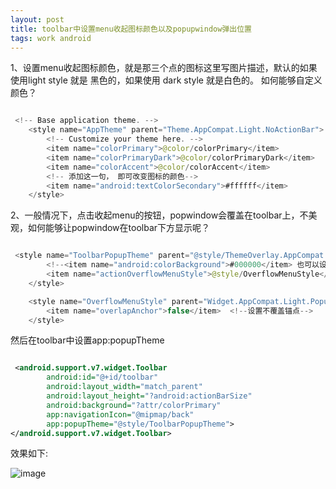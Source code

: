 ```yaml
---
layout: post
title: toolbar中设置menu收起图标颜色以及popupwindow弹出位置
tags: work android
---
```


1、设置menu收起图标颜色，就是那三个点的图标这里写图片描述，默认的如果使用light style 就是 黑色的，如果使用 dark style 就是白色的。
如何能够自定义颜色？

```java

 <!-- Base application theme. -->
    <style name="AppTheme" parent="Theme.AppCompat.Light.NoActionBar">
        <!-- Customize your theme here. -->
        <item name="colorPrimary">@color/colorPrimary</item>
        <item name="colorPrimaryDark">@color/colorPrimaryDark</item>
        <item name="colorAccent">@color/colorAccent</item>
        <!-- 添加这一句， 即可改变图标的颜色-->
        <item name="android:textColorSecondary">#ffffff</item>
    </style>

```

2、一般情况下，点击收起menu的按钮，popwindow会覆盖在toolbar上，不美观，如何能够让popwindow在toolbar下方显示呢？

```java

 <style name="ToolbarPopupTheme" parent="@style/ThemeOverlay.AppCompat.Dark">
        <!--<item name="android:colorBackground">#000000</item> 也可以设置背景色以及menu中的其他属性-->
        <item name="actionOverflowMenuStyle">@style/OverflowMenuStyle</item>
    </style>

    <style name="OverflowMenuStyle" parent="Widget.AppCompat.Light.PopupMenu.Overflow">
        <item name="overlapAnchor">false</item>  <!--设置不覆盖锚点-->
    </style>

```

然后在toolbar中设置app:popupTheme

```xml

 <android.support.v7.widget.Toolbar
        android:id="@+id/toolbar"
        android:layout_width="match_parent"
        android:layout_height="?android:actionBarSize"
        android:background="?attr/colorPrimary"
        app:navigationIcon="@mipmap/back"
        app:popupTheme="@style/ToolbarPopupTheme">
</android.support.v7.widget.Toolbar>

```

效果如下:

![image](http://img.blog.csdn.net/20160920170317557)
